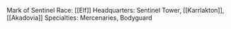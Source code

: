Mark of Sentinel
Race: [[Elf]]
Headquarters: Sentinel Tower, [[Karrlakton]], [[Akadovia]]
Specialties: Mercenaries, Bodyguard